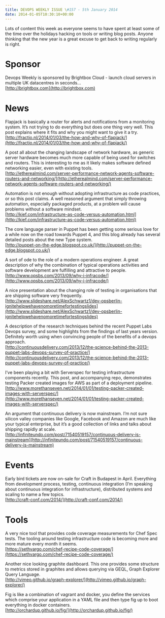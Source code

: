 ```yaml
---
title: DEVOPS WEEKLY ISSUE \#157 - 5th January 2014 
date: 2014-01-05T10:30:10+00:00
---
```


Lots of content this week as everyone seems to have spent at least some of the time over the holidays hacking on tools or writing blog posts. Anyone thinking that the new year is a great excuse to get back to writing regularly is right.


Sponsor
======

Devops Weekly is sponsored by Brightbox Cloud - launch cloud servers in multiple UK datacentres in seconds...
<br>[http://brightbox.com](http://brightbox.com)


News
====

Flapjack is basically a router for alerts and notifications from a monitoring system. It’s not trying to do everything but does one thing very well. This post explains where it fits and why you might want to give it a try.
<br>[http://fractio.nl/2014/01/03/the-how-and-why-of-flapjack/](http://fractio.nl/2014/01/03/the-how-and-why-of-flapjack/)


A post all about the changing landscape of network hardware, as generic server hardware becomes much more capable of being used for switches and routers. This is interesting to me as it likely makes software defined networking easier, even with existing tools.
<br>[http://etherealmind.com/server-performance-network-agents-software-routers-and-networking/](http://etherealmind.com/server-performance-network-agents-software-routers-and-networking/)


Automation is not enough without adopting infrastructure as code practices, or so this post claims. A well reasoned argument that simply throwing automation, especially packaged products, at a problem will cause problems without a software mindset.
<br>[http://kief.com/infrastructure-as-code-versus-automation.html](http://kief.com/infrastructure-as-code-versus-automation.html)


The core language parser in Puppet has been getting some serious love for a while now on the road towards Puppet 4, and this blog already has several detailed posts about the new Type system.
<br>[http://puppet-on-the-edge.blogspot.co.uk/](http://puppet-on-the-edge.blogspot.co.uk/)


A sort of ode to the role of a modern operations engineer. A great description of why the combination of typical operations activities and software development are fulfilling and attractive to people.
<br>[http://www.opsbs.com/2013/09/why-i-infracode/](http://www.opsbs.com/2013/09/why-i-infracode/)


A nice presentation about the changing role of testing in organisations that are shipping software very frequently.
<br>[http://www.slideshare.net/AlexSchwartz1/dev-opsberlin-ignitehelpwehavenomoretimefortestingslides](http://www.slideshare.net/AlexSchwartz1/dev-opsberlin-ignitehelpwehavenomoretimefortestingslides)


A description of the research techniques behind the recent Puppet Labs Devops survey, and some highlights from the findings of last years version. Definitely worth using when convincing people of the benefits of a devops approach.
<br>[http://continuousdelivery.com/2013/12/the-science-behind-the-2013-puppet-labs-devops-survey-of-practice/](http://continuousdelivery.com/2013/12/the-science-behind-the-2013-puppet-labs-devops-survey-of-practice/)


I’ve been playing a bit with Serverspec for testing infrastructure components recently. This post, and accompanying repo, demonstrates testing Packer created images for AWS as part of a deployment pipeline.
<br>[http://www.morethanseven.net/2014/01/01/testing-packer-created-images-with-serverspec/](http://www.morethanseven.net/2014/01/01/testing-packer-created-images-with-serverspec/)


An argument that continuous delivery is now mainstream. I’m not sure silicon valley companies like Google, Facebook and Amazon are much like your typical enterprise, but it’s a good collection of links and talks about shipping rapidly at scale.
<br>[http://infiniteundo.com/post/71540519157/continuous-delivery-is-mainstream](http://infiniteundo.com/post/71540519157/continuous-delivery-is-mainstream)


Events
=====

Early bird tickets are now on-sale for Craft in Budapest in April. Everything from development process, testing, continuous integration (I’m speaking about continuous integration for infrastructure), distributed systems and scaling to name a few topics.
<br>[http://craft-conf.com/2014/](http://craft-conf.com/2014/)


Tools
====

A very nice tool that provides code coverage measurements for Chef Spec tests. The tooling around testing infrastructure code is becoming more and more mature every month it seems.
<br>[https://sethvargo.com/chef-recipe-code-coverage/](https://sethvargo.com/chef-recipe-code-coverage/)


Another nice looking graphite dashboard. This one provides some structure to metrics stored in graphites and allows querying via GEQL, Graph Explorer Query Language.
<br>[http://vimeo.github.io/graph-explorer/](http://vimeo.github.io/graph-explorer/)


Fig is like a combination of vagrant and docker, you define the services which comprise your application in a YAML file and then type fig up to boot everything in docker containers.
<br>[http://orchardup.github.io/fig/](http://orchardup.github.io/fig/)



